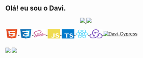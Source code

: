 ## Olá! eu sou o Davi.
<div align="center">
  <a href="https://github.com/daviArttur">
  <img height="180em" src="https://github-readme-stats.vercel.app/api?username=daviArttur&theme=midnight-purple&show_icons=true&include_all_commits=true&count_private=true" title_color="#000"/>
  <img height="180em" src="https://github-readme-stats.vercel.app/api/top-langs/?username=daviArttur&layout=compact&langs_count=7&theme=midnight-purple"/>
</div>
  
  
<div style="display: inline_block"><br>
  <img align="center" alt="Davi-HTML" height="30" width="40" src="https://raw.githubusercontent.com/devicons/devicon/master/icons/html5/html5-original.svg">
  <img align="center" alt="Davi-CSS" height="30" width="40" src="https://raw.githubusercontent.com/devicons/devicon/master/icons/css3/css3-original.svg">
  <img align="center" alt="Davi-Sass" height="30" width="40" src="https://raw.githubusercontent.com/devicons/devicon/master/icons/sass/sass-original.svg">
  <img align="center" alt="Davi-Js" height="30" width="40" src="https://raw.githubusercontent.com/devicons/devicon/master/icons/javascript/javascript-plain.svg">
  <img align="center" alt="Davi-Ts" height="30" width="40" src="https://raw.githubusercontent.com/devicons/devicon/master/icons/typescript/typescript-plain.svg">
  <img align="center" alt="Davi-React" height="30" width="40" src="https://raw.githubusercontent.com/devicons/devicon/master/icons/react/react-original.svg">
  <img align="center" alt="Davi-Redux" height="30" width="40" src="https://raw.githubusercontent.com/devicons/devicon/master/icons/redux/redux-original.svg">
  <img align="center" alt="Davi-Cypress" height="30" width="40" src="https://iconape.com/wp-content/files/gj/370774/svg/370774.svg">
 
</div>
  
  ##
 
<div> 

  <a href = "mailto:daviartur2004@gmail.com"><img src="https://img.shields.io/badge/-Gmail-%23333?style=for-the-badge&logo=gmail&logoColor=white" target="_blank"></a>
  <a href="https://www.linkedin.com/in/davi-artur-9a7712215/" target="_blank"><img src="https://img.shields.io/badge/-LinkedIn-%230077B5?style=for-the-badge&logo=linkedin&logoColor=white" target="_blank"></a> 
 
 
</div>
